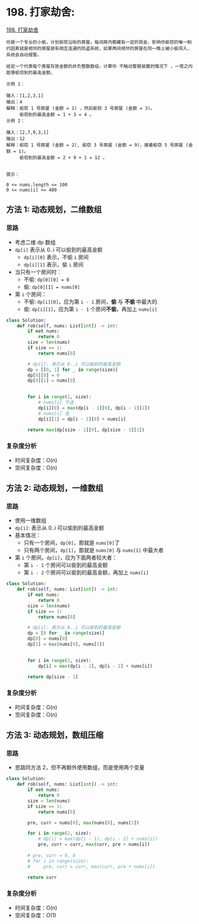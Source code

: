 # 198. 打家劫舍: 

[198. 打家劫舍](https://leetcode-cn.com/problems/house-robber/)

```
你是一个专业的小偷，计划偷窃沿街的房屋。每间房内都藏有一定的现金，影响你偷窃的唯一制约因素就是相邻的房屋装有相互连通的防盗系统，如果两间相邻的房屋在同一晚上被小偷闯入，系统会自动报警。

给定一个代表每个房屋存放金额的非负整数数组，计算你 不触动警报装置的情况下 ，一夜之内能够偷窃到的最高金额。

示例 1：

输入：[1,2,3,1]
输出：4
解释：偷窃 1 号房屋 (金额 = 1) ，然后偷窃 3 号房屋 (金额 = 3)。
     偷窃到的最高金额 = 1 + 3 = 4 。
示例 2：

输入：[2,7,9,3,1]
输出：12
解释：偷窃 1 号房屋 (金额 = 2), 偷窃 3 号房屋 (金额 = 9)，接着偷窃 5 号房屋 (金额 = 1)。
     偷窃到的最高金额 = 2 + 9 + 1 = 12 。
 

提示：

0 <= nums.length <= 100
0 <= nums[i] <= 400
```
## 方法 1: 动态规划，二维数组

### 思路

* 考虑二维 dp 数组
* `dp[i]` 表示从 0..i 可以偷到的最高金额
    * `dp[i][0]` 表示，不偷 `i` 房间
    * `dp[i][1]` 表示，偷 `i` 房间
* 当只有一个房间时：
    * 不偷: `dp[0][0] = 0`
    * 偷: `dp[0][1] = nums[0]`
* 第 `i` 个房间：
    * 不偷: `dp[i][0]`，应为第 `i - 1` 房间，**偷** 与 **不偷** 中最大的
    * 偷: `dp[i][1]`，应为第 `i - 1` 个房间**不偷**，再加上 `nums[i]`

```python
class Solution:
    def rob(self, nums: List[int]) -> int:
        if not nums:
            return 0
        size = len(nums)
        if size == 1:
            return nums[0]

        # dp[i]: 表示从 0..i 可以偷到的最高金额
        dp = [[0, 1] for _ in range(size)]
        dp[0][0] = 0
        dp[0][1] = nums[0]
        

        for i in range(1, size):
            # nums[i] 不选
            dp[i][0] = max(dp[i - 1][0], dp[i - 1][1])
            # nums[i] 选
            dp[i][1] = dp[i - 1][0] + nums[i]

        return max(dp[size - 1][0], dp[size - 1][1])
```

### 复杂度分析

* 时间复杂度：O(n)
* 空间复杂度：O(n)



## 方法 2: 动态规划，一维数组

### 思路

* 使用一维数组
* `dp[i]`: 表示从 0..i 可以偷到的最高金额
* 基本情况：
    * 只有一个房间，`dp[0]`，那就是 `nums[0]`了
    * 只有两个房间，`dp[1]`，那就是 `nums[0]` 与 `nums[1]` 中最大者
* 第 `i` 个房间，`dp[i]`，应为下面两者较大者：
    * 第 `i - 1` 个房间可以偷到的最高金额
    * 第 `i - 2` 个房间可以偷到的最高金额，再加上 `nums[i]`

```python
class Solution:
    def rob(self, nums: List[int]) -> int:
        if not nums:
            return 0
        size = len(nums)
        if size == 1:
            return nums[0]

        # dp[i]: 表示从 0..i 可以偷到的最高金额
        dp = [0 for _ in range(size)]
        dp[0] = nums[0]
        dp[1] = max(nums[0], nums[1])
        

        for i in range(2, size):
            dp[i] = max(dp[i - 1], dp[i - 2] + nums[i])

        return dp[size - 1]
```

### 复杂度分析

* 时间复杂度：O(n)
* 空间复杂度：O(n)


## 方法 3: 动态规划，数组压缩

### 思路

* 思路同方法 2，但不再额外使用数组，而是使用两个变量


```python
class Solution:
    def rob(self, nums: List[int]) -> int:
        if not nums:
            return 0
        size = len(nums)
        if size == 1:
            return nums[0]

        pre, curr = nums[0], max(nums[0], nums[1])

        for i in range(2, size):
            # dp[i] = max(dp[i - 1], dp[i - 2] + nums[i])
            pre, curr = curr, max(curr, pre + nums[i])
       
        # pre, curr = 0, 0
        # for i in range(size):
        #     pre, curr = curr, max(curr, pre + nums[i])

        return curr
```

### 复杂度分析

* 时间复杂度：O(n)
* 空间复杂度：O(1)


